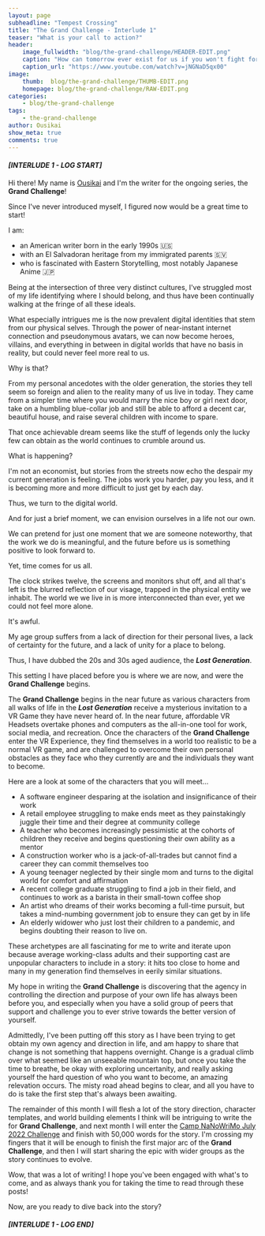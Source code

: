 ```yaml
---
layout: page
subheadline: "Tempest Crossing"
title: "The Grand Challenge - Interlude 1"
teaser: "What is your call to action?"
header:
    image_fullwidth: "blog/the-grand-challenge/HEADER-EDIT.png"
    caption: "How can tomorrow ever exist for us if you won't fight for yourself today?"
    caption_url: "https://www.youtube.com/watch?v=jNGNaD5qx00"
image:
    thumb:  blog/the-grand-challenge/THUMB-EDIT.png
    homepage: blog/the-grand-challenge/RAW-EDIT.png
categories:
    - blog/the-grand-challenge
tags:
    - the-grand-challenge
author: Ousikai
show_meta: true
comments: true
---
```

#### ***[INTERLUDE 1 - LOG START]***
Hi there! My name is [Ousikai][1] and I'm the writer for the ongoing series, the **Grand Challenge**!

Since I've never introduced myself, I figured now would be a great time to start! 

I am:
* an American writer born in the early 1990s 🇺🇸 
* with an El Salvadoran heritage from my immigrated parents 🇸🇻 
* who is fascinated with Eastern Storytelling, most notably Japanese Anime 🇯🇵

Being at the intersection of three very distinct cultures, I've struggled most of my life identifying where I should belong, and thus have been continually walking at the fringe of all these ideals. 

What especially intrigues me is the now prevalent digital identities that stem from our physical selves. Through the power of near-instant internet connection and pseudonymous avatars, we can now become heroes, villains, and everything in between in digital worlds that have no basis in reality, but could never feel more real to us. 

Why is that? 

From my personal ancedotes with the older generation, the stories they tell seem so foreign and alien to the reality many of us live in today. They came from a simpler time where you would marry the nice boy or girl next door, take on a humbling blue-collar job and still be able to afford a decent car, beautiful house, and raise several children with income to spare. 

That once achievable dream seems like the stuff of legends only the lucky few can obtain as the world continues to crumble around us.

What is happening? 

I'm not an economist, but stories from the streets now echo the despair my current generation is feeling. The jobs work you harder, pay you less, and it is becoming more and more difficult to just get by each day.

Thus, we turn to the digital world.

And for just a brief moment, we can envision ourselves in a life not our own. 

We can pretend for just one moment that we are someone noteworthy, that the work we do is meaningful, and the future before us is something positive to look forward to. 

Yet, time comes for us all. 

The clock strikes twelve, the screens and monitors shut off, and all that's left is the blurred reflection of our visage, trapped in the physical entity we inhabit. The world we we live in is more interconnected than ever, yet we could not feel more alone.

It's awful.

My age group suffers from a lack of direction for their personal lives, a lack of certainty for the future, and a lack of unity for a place to belong.

Thus, I have dubbed the 20s and 30s aged audience, the ***Lost Generation***. 

This setting I have placed before you is where we are now, and were the **Grand Challenge** begins. 

The **Grand Challenge** begins in the near future as various characters from all walks of life in the ***Lost Generation*** receive a mysterious invitation to a VR Game they have never heard of. In the near future, affordable VR Headsets overtake phones and computers as the all-in-one tool for work, social media, and recreation. Once the characters of the **Grand Challenge** enter the VR Experience, they find themselves in a world too realistic to be a normal VR game, and are challenged to overcome their own personal obstacles as they face who they currently are and the individuals they want to become.

Here are a look at some of the characters that you will meet...
* A software engineer desparing at the isolation and insignificance of their work
* A retail employee struggling to make ends meet as they painstakingly juggle their time and their degree at community college
* A teacher who becomes increasingly pessimistic at the cohorts of children they receive and begins questioning their own ability as a mentor
* A construction worker who is a jack-of-all-trades but cannot find a career they can commit themselves too
* A young teenager neglected by their single mom and turns to the digital world for comfort and affirmation
* A recent college graduate struggling to find a job in their field, and continues to work as a barista in their small-town coffee shop
* An artist who dreams of their works becoming a full-time pursuit, but takes a mind-numbing government job to ensure they can get by in life
* An elderly widower who just lost their children to a pandemic, and begins doubting their reason to live on.

These archetypes are all fascinating for me to write and iterate upon because average working-class adults and their supporting cast are unpopular characters to include in a story: it hits too close to home and many in my generation find themselves in eerily similar situations. 

My hope in writing the **Grand Challenge** is discovering that the agency in controlling the direction and purpose of your own life has always been before you, and especially when you have a solid group of peers that support and challenge you to ever strive towards the better version of yourself.

Admittedly, I've been putting off this story as I have been trying to get obtain my own agency and direction in life, and am happy to share that change is not something that happens overnight. Change is a gradual climb over what seemed like an unseeable mountain top, but once you take the time to breathe, be okay with exploring uncertanity, and really asking yourself the hard question of who you want to become, an amazing relevation occurs. The misty road ahead begins to clear, and all you have to do is take the first step that's always been awaiting. 

The remainder of this month I will flesh a lot of the story direction, character templates, and world building elements I think will be intriguing to write the for **Grand Challenge**, and next month I will enter the [Camp NaNoWriMo July 2022 Challenge][2] and finish with 50,000 words for the story. I'm crossing my fingers that it will be enough to finish the first major arc of the **Grand Challenge**, and then I will start sharing the epic with wider groups as the story continues to evolve.

Wow, that was a lot of writing! I hope you've  been engaged with what's to come, and as always thank you for taking the time to read through these posts! 

Now, are you ready to dive back into the story? 

#### ***[INTERLUDE 1 - LOG END]***

<!-- [1]: https://ousikai.keybase.pub/ -->
[1]: https://twitter.com/ousikai
[2]: https://nanowrimo.org/what-is-camp-nanowrimo